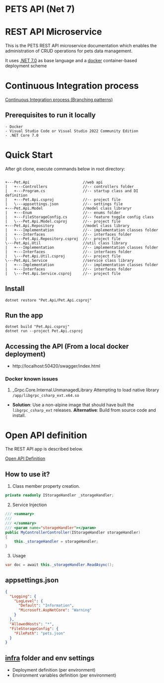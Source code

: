 # PETS API (Net 7)

# REST API Microservice

This is the PETS REST API microservice documentation which enables the administration of CRUD operations for pets data management.

It uses [.NET 7.0](https://dotnet.microsoft.com/en-us/download/dotnet/7.0) as base language and a [docker](https://www.docker.com) container-based deployment scheme

# Continuous Integration process

[Continuous Integration process (Branching patterns)](https://martinfowler.com/articles/branching-patterns.html)

## Prerequisites to run it locally

    - Docker
    - Visual Studio Code or Visual Studio 2022 Community Edition
    - .NET Core 7.0
    
# Quick Start

After git clone, execute commands below in root directory:

```

+---Pet.Api                        //web api
|   +---Controllers                //-- controllers folder
|   +---Program.cs                 //-- startup class and DI definition
|   +---Pet.Api.csproj             //-- project file
|   \---appsettings.json           //-- settings file
+---Pet.Api.Model                  //model class libraryr
|   +---Enum                       //-- enums folder
|   +---FileStorageConfig.cs       //-- feature toggle config class
|   \---Pet.Api.Model.csproj       //-- project file
+---Pet.Api.Repository             //model class library
|   +---Implementation             //-- implementation classes folder
|   +---Interfaces                 //-- interfaces folder
|   \---Pet.Api.Repository.csproj  //-- project file 
\---Pet.Api.Util                   //util class library
|   +---Implementation             //-- implementation classes folder
|   +---Interfaces                 //-- interfaces folder
|   \---Pet.Api.Util.csproj        //-- project file
\---Pet.Api.Service                //service class library
|   +---Implementation             //-- implementation classes folder
|   +---Interfaces                 //-- interfaces folder
|   \---Pet.Api.Service.csproj     //-- project file 
```
## Install

    dotnet restore "Pet.Api/Pet.Api.csproj"

## Run the app

    dotnet build "Pet.Api.csproj"
    dotnet run --project Pet.Api.csproj

## Accessing the API (From a local docker deployment)

- http://localhost:50420/swagger/index.html

### Docker known issues

1. _Grpc.Core.Internal.UnmanagedLibrary Attempting to load native library `/app/libgrpc_csharp_ext.x64.so`

- **Solution**: Use a non-alpine image that should have built the `libgrpc_csharp_ext` releases. **Alternative**: Build from source code and install. 

# Open API definition

The REST API app is described below.

[Open API Definition](./src/Pet.Api/swagger.json)

## How to use it?

1. Class member property creation.

```cs
private readonly IStorageHandler _storageHandler;
```

2. Service Injection

```cs
/// <summary>
/// 
/// </summary>
/// <param name="storageHandler"></param>
public MyControllerController(IStorageHandler storageHandler)
{
	this._storageHandler = storageHandler;
}
```

3. Usage

```cs
var doc = await this._storageHandler.ReadAsync();
```

## appsettings.json 

```json
{
  "Logging": {
    "LogLevel": {
      "Default": "Information",
      "Microsoft.AspNetCore": "Warning"
    }
  },
  "AllowedHosts": "*",
  "FileStorageConfig": {
    "FilePath": "pets.json"
  }
}

```

## [infra](infra/) folder and env settings

- Deployment definition (per environment)
- Environment variables definition (per environment)
